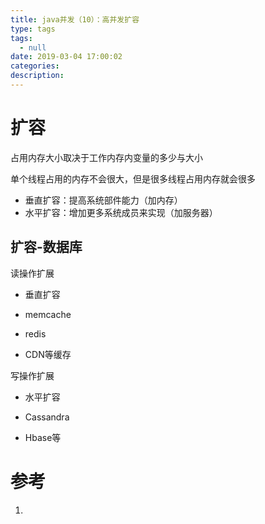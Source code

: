 ```yaml
---
title: java并发（10）：高并发扩容
type: tags
tags:
  - null
date: 2019-03-04 17:00:02
categories:
description:
---
```


# 扩容

占用内存大小取决于工作内存内变量的多少与大小

单个线程占用的内存不会很大，但是很多线程占用内存就会很多

- 垂直扩容：提高系统部件能力（加内存）
- 水平扩容：增加更多系统成员来实现（加服务器）

## 扩容-数据库

读操作扩展

- 垂直扩容
- memcache

- redis
- CDN等缓存

写操作扩展

- 水平扩容
- Cassandra

- Hbase等

# 参考 #

1. 
